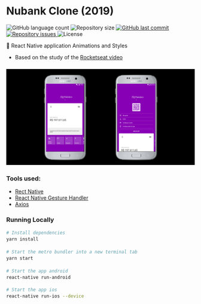 # Nubank Clone (2019)
<p align="left">
  <img alt="GitHub language count" src="https://img.shields.io/github/languages/count/Relirk/nubank-clone-mobile">

  <img alt="Repository size" src="https://img.shields.io/github/repo-size/Relirk/nubank-clone-mobile">
  
  <a href="https://github.com/Relirk/nubank-clone-mobile/commits/master">
    <img alt="GitHub last commit" src="https://img.shields.io/github/last-commit/Relirk/nubank-clone-mobile">
  </a>

  <a href="https://github.com/Relirk/nubank-clone-mobile/issues">
    <img alt="Repository issues" src="https://img.shields.io/github/issues/Relirk/nubank-clone-mobile">
  </a>

  <img alt="License" src="https://img.shields.io/badge/license-MIT-brightgreen">
</p>

:iphone: React Native application Animations and Styles
- Based on the study of the [Rocketseat video](https://www.youtube.com/watch?v=DDm0M_rZLJo&t=1048s)

###

![Nubank](./.github/assets/relirk-nubank-mobile.png)

### Tools used:

- [Rect Native](https://reactnative.dev/)
- [React Native Gesture Handler](https://github.com/software-mansion/react-native-gesture-handler)
- [Axios](https://github.com/axios/axios)

### Running Locally

```sh
# Install dependencies
yarn install

# Start the metro bundler into a new terminal tab
yarn start

# Start the app android
react-native run-android

# Start the app ios
react-native run-ios --device
```
